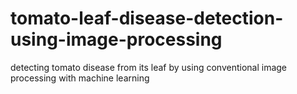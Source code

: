 # tomato-leaf-disease-detection-using-image-processing
 detecting tomato disease from its leaf by using conventional image processing with machine learning
